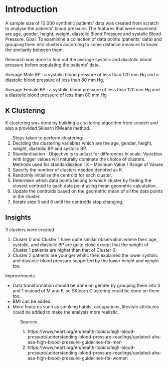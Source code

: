 <h1> Introduction </h1>
A sample size of 10 000 synthetic patients' data was created from scratch to analyse the patients' blood pressure. 
The features that were examined are age, gender, height, weight, diastolic Blood Pressure and systolic Blood Pressure.
Goal: To examinine a collection of data points (patients' data) and grouping them into clusters according to some distance measure to know the similarity between them.

<p>Research was done to find out the average systolic and diastolic blood pressure before populating the patients' data.</p>
<p>Average Male BP : a systolic blood pressure of less than 120 mm Hg and a diastolic blood pressure of less than 80 mm Hg.</p>
<p>Average Female BP : a systolic blood pressure of less than 120 mm Hg and a diastolic blood pressure of less than 80 mm Hg</p>


<h2> K Clustering </h2>
<p>K clustering was done by building a clustering algorithm from scratch and also a provided Sklearn KMeans method.</p>
<ol>Steps taken to perform clustering:
<li> Deciding the clustering variables which are the age, gender, height, weight, diastolic BP and systolic BP.</li>
<li>Standardisation : Objective is to adjust for differences in scale. Variables with bigger values will naturally dominate the choice of clusters.
   Methods used for standardisation :  X – Minimum Value / Range of Values</li>
<li> Specify the number of clusters needed denoted as K</li>
<li>Randomly initialise the centroid for each cluster. </li>
<li>Determien which data points belong to which cluster by finding the closest centroid to each data point using mean geometric calculation.</li>
<li> Update the centroids based on the geometric mean of all the data points in the cluster.</li>
<li>Iterate step 5 and 6 until the centroids stop changing. </li>
</ol>

<h2> Insights </h2>
<p>3 clusters were created.</p>
<ol>
<li> Cluster 0 and Cluster 1 have quite similar observation where their age, systolic, and diastolic BP are quite close except that the weight of Cluster 1 patients are highet than that of Cluster 0. </li>
<li> Cluster 2 patients are younger whihc then explained the lower systolic and diastolic blood pressure supported by the lower height and weight too.</li>
</ol>

</h2> Improvements </h2>
<ul>
<li>Data transformation should be done on gender by grouping them into 0 and 1 instead of M and F, so SKlearn Clustering could be done on them too.</li>
<li> BMI can be added.</li>
<li>More features such as smoking habits, occupations, lifestyle attributes could be added to make the analysis more realistic.</li>
<ul>

</h2> Sources </h2>
<ol>
<li> https://www.heart.org/en/health-topics/high-blood-pressure/understanding-blood-pressure-readings/updated-aha-asa-high-blood-pressure-guidelines-for-men </li>
<li>https://www.heart.org/en/health-topics/high-blood-pressure/understanding-blood-pressure-readings/updated-aha-asa-high-blood-pressure-guidelines-for-women </li>
</ol>

  




